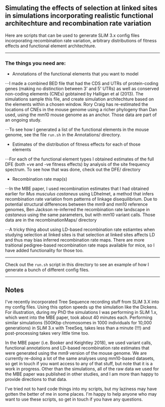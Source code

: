 ## Simulating the effects of selection at linked sites in simulations incorporating realistic functional architechture and recombination rate variation

Here are scripts that can be used to generate SLiM 3.x config files incorporating recombination rate variation, arbitrary distributions of fitness effects and functional element architechture.

___

### The things you need are:

+ Annotations of the functional elements that you want to model

⋅⋅⋅I made a combined BED file that had the CDS and UTRs of protein-coding genes (making no distinction between 3' and 5' UTRs) as well as conserved non-coding elements (CNEs) gobtained by Halligan et al (2013). The simulations sample this file, and create simulation architechture based on the elements within a chosen window. Rory Craig has re-estimated the locations of CNEs in the mouse genome using a richer phylogeny than Dan used, using the mm10 mouse genome as an anchor. Those data are part of an ongoing study.
 
⋅⋅⋅To see how I generated a list of the functional elements in the mouse genome, see the file ``run.sh`` in the Annotations/ directory.

+ Estimates of the distribution of fitness effects for each of those elements

⋅⋅⋅For each of the functional element types I obtained estimates of the full DFE (both +ve and -ve fitness effects) by analysis of the site frequency spectrum. To see how that was done, check out the DFE/ directory

+ Recombination rate map(s)

⋅⋅⋅In the MBE paper, I used recombination estimates that I had obtained earlier for *Mus musculus castaneus* using LDhelmet, a method that infers recombination rate variation from patterns of linkage disequilibrium. Due to potential structural differences between the mm9 and mm10 reference genomes, Ben Jackson re-inferred the recombination rate landscape in *castaneus* using the same parameters, but with mm10 variant calls. Those data are in the recombinationMaps/ directory

⋅⋅⋅A tricky thing about using LD-based recombination rate estiamtes when studying selection at linked sites is that selection at linked sites affects LD and thus may bias inferred recombination rate maps. There are more traitional pedigree-based recombination rate maps available for mice, so I have added functionality for those too.

___


Check out the ``run.sh`` script in this directory to see an example of how I generate a bunch of different config files.

___

## Notes

I've recently incorporated Tree Sequence recording stuff from SLiM 3.X into my config files. Using this option speeds up the simulation like the Dickens. For illustration, during my PhD the simulations I was performing in SLiM 1.x, which went into the MBE paper, took about 40 minutes each. Performing similar simulations (500Kbp chromosomes in 1000 individuals for 10,000 generations) in SLiM 3.x with TreeSeq, takes less than a minute (!!!) and post-processing takes very little time too.  

In the MBE paper (i.e. Booker and Keightley 2018), we used variant calls, functional annotations and LD-based recombination rate estimates that were generated using the mm9 version of the mouse genome. We are currently re-doing a lot of the same analyses usng mm10-based datasets, so get in touch if you want access to any of that stuff, but note that it is a work in progress. Other than the simulations, all of the raw data we used for the MBE paper was published in other studies, and I am more than happy to provide directions to that data.

I've tried not to hard code things into my scripts, but my laziness may have gotten the better of me in some places. I'm happy to help anyone who may want to use these scripts, so get in touch if you have any questions.
